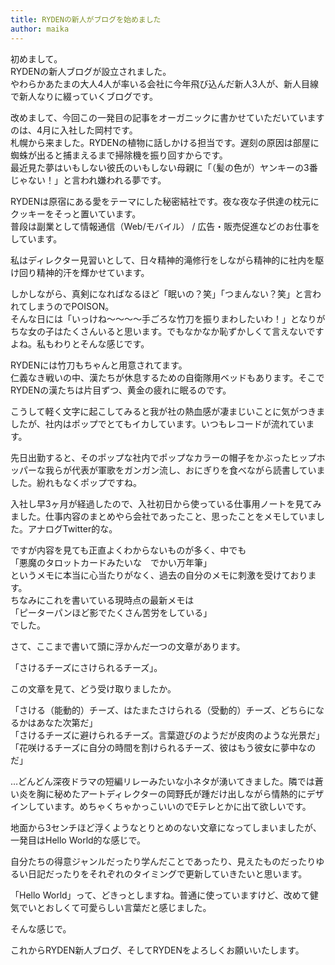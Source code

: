 ```yaml
---
title: RYDENの新人がブログを始めました
author: maika
---
```

初めまして。  
RYDENの新人ブログが設立されました。  
やわらかあたまの大人4人が率いる会社に今年飛び込んだ新人3人が、新人目線で新人なりに綴っていくブログです。

<!-- more -->

改めまして、今回この一発目の記事をオーガニックに書かせていただいていますのは、4月に入社した岡村です。  
札幌から来ました。RYDENの植物に話しかける担当です。遅刻の原因は部屋に蜘蛛が出ると捕まえるまで掃除機を振り回すからです。  
最近見た夢はいもしない彼氏のいもしない母親に「（髪の色が）ヤンキーの3番じゃない！」と言われ嫌われる夢です。

RYDENは原宿にある愛をテーマにした秘密結社です。夜な夜な子供達の枕元にクッキーをそっと置いています。  
普段は副業として情報通信（Web/モバイル） / 広告・販売促進などのお仕事をしています。

私はディレクター見習いとして、日々精神的滝修行をしながら精神的に社内を駆け回り精神的汗を輝かせています。

しかしながら、真剣になればなるほど「眠いの？笑」「つまんない？笑」と言われてしまうのでPOISON。  
そんな日には「いっけね～～～～手ごろな竹刀を振りまわしたいわ！」となりがちな女の子はたくさんいると思います。でもなかなか恥ずかしくて言えないですよね。私もわりとそんな感じです。

RYDENには竹刀もちゃんと用意されてます。  
仁義なき戦いの中、漢たちが休息するための自衛隊用ベッドもあります。そこでRYDENの漢たちは片目ずつ、黄金の疲れに眠るのです。

こうして軽く文字に起こしてみると我が社の熱血感が凄まじいことに気がつきましたが、社内はポップでとてもイカしています。いつもレコードが流れています。

先日出勤すると、そのポップな社内でポップなカラーの帽子をかぶったヒップホッパーな我らが代表が軍歌をガンガン流し、おにぎりを食べながら読書していました。紛れもなくポップですね。

入社し早3ヶ月が経過したので、入社初日から使っている仕事用ノートを見てみました。仕事内容のまとめやら会社であったこと、思ったことをメモしていました。アナログTwitter的な。

ですが内容を見ても正直よくわからないものが多く、中でも  
「悪魔のタロットカードみたいな　でかい万年筆」  
というメモに本当に心当たりがなく、過去の自分のメモに刺激を受けております。  
ちなみにこれを書いている現時点の最新メモは  
「ピーターパンほど影でたくさん苦労をしている」  
でした。

さて、ここまで書いて頭に浮かんだ一つの文章があります。

「さけるチーズにさけられるチーズ」。

この文章を見て、どう受け取りましたか。

「さける（能動的）チーズ、はたまたさけられる（受動的）チーズ、どちらになるかはあなた次第だ」  
「さけるチーズに避けられるチーズ。言葉遊びのようだが皮肉のような光景だ」  
「花咲けるチーズに自分の時間を割けられるチーズ、彼はもう彼女に夢中なのだ」  

…どんどん深夜ドラマの短編リレーみたいな小ネタが湧いてきました。隣では蒼い炎を胸に秘めたアートディレクターの岡野氏が踵だけ出しながら情熱的にデザインしています。めちゃくちゃかっこいいのでEテレとかに出て欲しいです。

地面から3センチほど浮くようなとりとめのない文章になってしまいましたが、一発目はHello World的な感じで。

自分たちの得意ジャンルだったり学んだことであったり、見えたものだったりゆるい日記だったりをそれぞれのタイミングで更新していきたいと思います。

「Hello World」って、どきっとしますね。普通に使っていますけど、改めて健気でいとおしくて可愛らしい言葉だと感じました。

そんな感じで。

これからRYDEN新人ブログ、そしてRYDENをよろしくお願いいたします。
